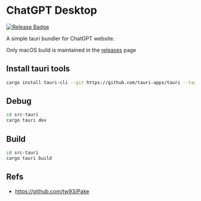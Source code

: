 # ChatGPT Desktop

[![Release Badge](https://img.shields.io/badge/release-ChatgptDesktop-green)](https://github.com/Akagi201/chatgpt-desktop/releases/latest)

A simple tauri bundler for ChatGPT website.

Only macOS build is maintained in the [releases](https://github.com/Akagi201/chatgpt-desktop/releases/latest) page

## Install tauri tools

```sh
cargo install tauri-cli --git https://github.com/tauri-apps/tauri --tag tauri-v2.0.0-beta.6
```

## Debug

```sh
cd src-tauri
cargo tauri dev
```

## Build

```sh
cd src-tauri
cargo tauri build
```

## Refs

* <https://github.com/tw93/Pake>
